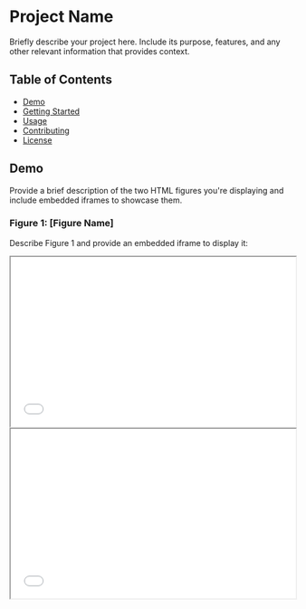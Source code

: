 # Project Name

Briefly describe your project here. Include its purpose, features, and any other relevant information that provides context.

## Table of Contents

- [Demo](#demo)
- [Getting Started](#getting-started)
- [Usage](#usage)
- [Contributing](#contributing)
- [License](#license)

## Demo

Provide a brief description of the two HTML figures you're displaying and include embedded iframes to showcase them.

### Figure 1: [Figure Name]

Describe Figure 1 and provide an embedded iframe to display it:

<iframe src="UpcomingMatchesPredictionFigure.html" width="100%" height="300" scrolling="no"></iframe>


<iframe src="UpcomingMatchesPrediction.html" width="100%" height="300" scrolling="no"></iframe>
